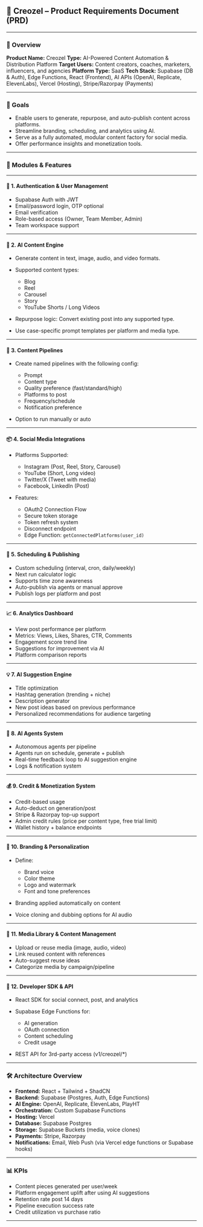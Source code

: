## 🧠 Creozel – Product Requirements Document (PRD)

---

### 📝 Overview

**Product Name:** Creozel
**Type:** AI-Powered Content Automation & Distribution Platform
**Target Users:** Content creators, coaches, marketers, influencers, and agencies
**Platform Type:** SaaS
**Tech Stack:** Supabase (DB & Auth), Edge Functions, React (Frontend), AI APIs (OpenAI, Replicate, ElevenLabs), Vercel (Hosting), Stripe/Razorpay (Payments)

---

### 🎯 Goals

* Enable users to generate, repurpose, and auto-publish content across platforms.
* Streamline branding, scheduling, and analytics using AI.
* Serve as a fully automated, modular content factory for social media.
* Offer performance insights and monetization tools.

---

### 🧩 Modules & Features

---

#### 🔐 1. Authentication & User Management

* Supabase Auth with JWT
* Email/password login, OTP optional
* Email verification
* Role-based access (Owner, Team Member, Admin)
* Team workspace support

---

#### 🧠 2. AI Content Engine

* Generate content in text, image, audio, and video formats.
* Supported content types:

  * Blog
  * Reel
  * Carousel
  * Story
  * YouTube Shorts / Long Videos
* Repurpose logic: Convert existing post into any supported type.
* Use case-specific prompt templates per platform and media type.

---

#### 🔁 3. Content Pipelines

* Create named pipelines with the following config:

  * Prompt
  * Content type
  * Quality preference (fast/standard/high)
  * Platforms to post
  * Frequency/schedule
  * Notification preference
* Option to run manually or auto

---

#### 📦 4. Social Media Integrations

* Platforms Supported:

  * Instagram (Post, Reel, Story, Carousel)
  * YouTube (Short, Long video)
  * Twitter/X (Tweet with media)
  * Facebook, LinkedIn (Post)
* Features:

  * OAuth2 Connection Flow
  * Secure token storage
  * Token refresh system
  * Disconnect endpoint
  * Edge Function: `getConnectedPlatforms(user_id)`

---

#### 📅 5. Scheduling & Publishing

* Custom scheduling (interval, cron, daily/weekly)
* Next run calculator logic
* Supports time zone awareness
* Auto-publish via agents or manual approve
* Publish logs per platform and post

---

#### 📈 6. Analytics Dashboard

* View post performance per platform
* Metrics: Views, Likes, Shares, CTR, Comments
* Engagement score trend line
* Suggestions for improvement via AI
* Platform comparison reports

---

#### 💡 7. AI Suggestion Engine

* Title optimization
* Hashtag generation (trending + niche)
* Description generator
* New post ideas based on previous performance
* Personalized recommendations for audience targeting

---

#### 🧠 8. AI Agents System

* Autonomous agents per pipeline
* Agents run on schedule, generate + publish
* Real-time feedback loop to AI suggestion engine
* Logs & notification system

---

#### 💰 9. Credit & Monetization System

* Credit-based usage
* Auto-deduct on generation/post
* Stripe & Razorpay top-up support
* Admin credit rules (price per content type, free trial limit)
* Wallet history + balance endpoints

---

#### 🎨 10. Branding & Personalization

* Define:

  * Brand voice
  * Color theme
  * Logo and watermark
  * Font and tone preferences
* Branding applied automatically on content
* Voice cloning and dubbing options for AI audio

---

#### 📂 11. Media Library & Content Management

* Upload or reuse media (image, audio, video)
* Link reused content with references
* Auto-suggest reuse ideas
* Categorize media by campaign/pipeline

---

#### 🔌 12. Developer SDK & API

* React SDK for social connect, post, and analytics
* Supabase Edge Functions for:

  * AI generation
  * OAuth connection
  * Content scheduling
  * Credit usage
* REST API for 3rd-party access (v1/creozel/\*)

---

### 🛠️ Architecture Overview

* **Frontend:** React + Tailwind + ShadCN
* **Backend:** Supabase (Postgres, Auth, Edge Functions)
* **AI Engine:** OpenAI, Replicate, ElevenLabs, PlayHT
* **Orchestration:** Custom Supabase Functions
* **Hosting:** Vercel
* **Database:** Supabase Postgres
* **Storage:** Supabase Buckets (media, voice clones)
* **Payments:** Stripe, Razorpay
* **Notifications:** Email, Web Push (via Vercel edge functions or Supabase hooks)

---

### 📊 KPIs

* Content pieces generated per user/week
* Platform engagement uplift after using AI suggestions
* Retention rate post 14 days
* Pipeline execution success rate
* Credit utilization vs purchase ratio

---
